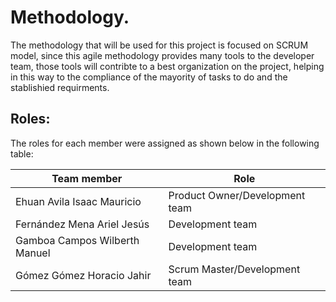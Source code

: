 # Methodology.
The methodology that will be used for this project is focused on SCRUM model, since this agile methodology provides many tools to the developer team, those tools will contribte to a best organization on the project, helping in this way to the compliance of the mayority of tasks to do and the stablishied requirments.

## Roles:
The roles for each member were assigned as shown below in the following table:

|Team member | Role |
|--- |--- |
|Ehuan Avila Isaac Mauricio |Product Owner/Development team|
|Fernández Mena Ariel Jesús |Development team|
|Gamboa Campos Wilberth Manuel |Development team|
|Gómez Gómez Horacio Jahir |Scrum Master/Development team|
